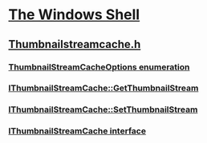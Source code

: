 # [The Windows Shell](../_shell/index.md)
## [Thumbnailstreamcache.h](index.md)
### [ThumbnailStreamCacheOptions enumeration](../thumbnailstreamcache/ne-thumbnailstreamcache-thumbnailstreamcacheoptions.md)
### [IThumbnailStreamCache::GetThumbnailStream](../thumbnailstreamcache/nf-thumbnailstreamcache-ithumbnailstreamcache-getthumbnailstream.md)
### [IThumbnailStreamCache::SetThumbnailStream](../thumbnailstreamcache/nf-thumbnailstreamcache-ithumbnailstreamcache-setthumbnailstream.md)
### [IThumbnailStreamCache interface](../thumbnailstreamcache/nn-thumbnailstreamcache-ithumbnailstreamcache.md)
